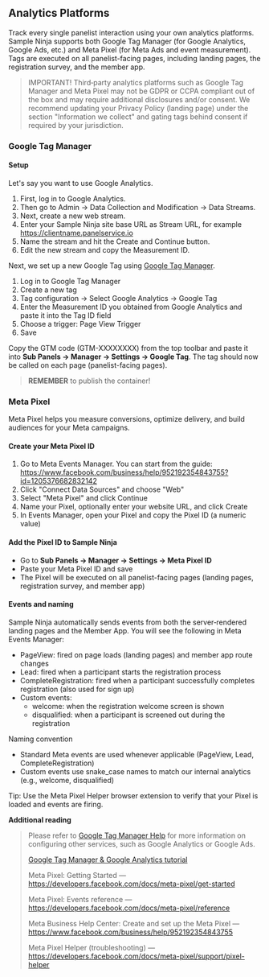 ## Analytics Platforms

Track every single panelist interaction using your own analytics platforms. Sample Ninja supports both Google Tag Manager (for Google Analytics, Google Ads, etc.) and Meta Pixel (for Meta Ads and event measurement). Tags are executed on all panelist-facing pages, including landing pages, the registration survey, and the member app.

> IMPORTANT!
> Third‑party analytics platforms such as Google Tag Manager and Meta Pixel may not be GDPR or CCPA compliant out of the box and may require additional disclosures and/or consent. We recommend updating your Privacy Policy (landing page) under the section "Information we collect" and gating tags behind consent if required by your jurisdiction.

### Google Tag Manager

#### Setup

Let's say you want to use Google Analytics.

1) First, log in to Google Analytics.
2) Then go to Admin -> Data Collection and Modification -> Data Streams.
3) Next, create a new web stream.
4) Enter your Sample Ninja site base URL as Stream URL, for example https://clientname.panelservice.io
5) Name the stream and hit the Create and Continue button.
6) Edit the new stream and copy the Measurement ID.

Next, we set up a new Google Tag using [Google Tag Manager](https://tagmanager.google.com).

1) Log in to Google Tag Manager
2) Create a new tag
3) Tag configuration -> Select Google Analytics -> Google Tag
4) Enter the Measurement ID you obtained from Google Analytics and paste it into the Tag ID field
5) Choose a trigger: Page View Trigger
6) Save

Copy the GTM code (GTM-XXXXXXXX) from the top toolbar and paste it into **Sub Panels -> Manager -> Settings -> Google Tag**. The tag should now be called on each page (panelist-facing pages).

> **REMEMBER** to publish the container!

### Meta Pixel

Meta Pixel helps you measure conversions, optimize delivery, and build audiences for your Meta campaigns.

#### Create your Meta Pixel ID

1) Go to Meta Events Manager. You can start from the guide: https://www.facebook.com/business/help/952192354843755?id=1205376682832142
2) Click "Connect Data Sources" and choose "Web"
3) Select "Meta Pixel" and click Continue
4) Name your Pixel, optionally enter your website URL, and click Create
5) In Events Manager, open your Pixel and copy the Pixel ID (a numeric value)

#### Add the Pixel ID to Sample Ninja

- Go to **Sub Panels -> Manager -> Settings -> Meta Pixel ID**
- Paste your Meta Pixel ID and save
- The Pixel will be executed on all panelist-facing pages (landing pages, registration survey, and member app)

#### Events and naming

Sample Ninja automatically sends events from both the server‑rendered landing pages and the Member App. You will see the following in Meta Events Manager:

- PageView: fired on page loads (landing pages) and member app route changes
- Lead: fired when a participant starts the registration process
- CompleteRegistration: fired when a participant successfully completes registration (also used for sign up)
- Custom events:
  - welcome: when the registration welcome screen is shown
  - disqualified: when a participant is screened out during the registration

Naming convention
- Standard Meta events are used whenever applicable (PageView, Lead, CompleteRegistration)
- Custom events use snake_case names to match our internal analytics (e.g., welcome, disqualified)

Tip: Use the Meta Pixel Helper browser extension to verify that your Pixel is loaded and events are firing.

**Additional reading**

> Please refer to [Google Tag Manager Help](https://support.google.com/tagmanager) for more information on configuring other services, such as Google Analytics or Google Ads.
>
> [Google Tag Manager & Google Analytics tutorial](https://support.google.com/tagmanager/answer/9442095)
>
> Meta Pixel: Getting Started — https://developers.facebook.com/docs/meta-pixel/get-started
>
> Meta Pixel: Events reference — https://developers.facebook.com/docs/meta-pixel/reference
>
> Meta Business Help Center: Create and set up the Meta Pixel — https://www.facebook.com/business/help/952192354843755
>
> Meta Pixel Helper (troubleshooting) — https://developers.facebook.com/docs/meta-pixel/support/pixel-helper
